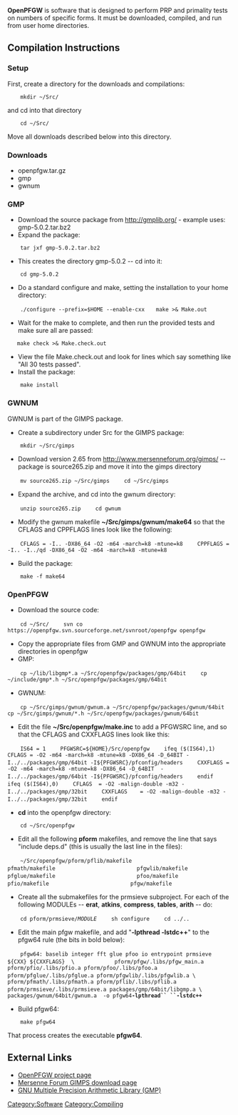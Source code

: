 **OpenPFGW** is software that is designed to perform PRP and primality
tests on numbers of specific forms. It must be downloaded, compiled, and
run from user home directories.

## Compilation Instructions

### Setup

First, create a directory for the downloads and compilations:

`    mkdir ~/Src/`

and cd into that directory

`    cd ~/Src/`

Move all downloads described below into this directory.

### Downloads

  - openpfgw.tar.gz
  - gmp
  - gwnum

### GMP

  - Download the source package from <http://gmplib.org/> - example
    uses: gmp-5.0.2.tar.bz2
  - Expand the package:

`    tar jxf gmp-5.0.2.tar.bz2`

  - This creates the directory gmp-5.0.2 -- cd into it:

`    cd gmp-5.0.2`

  - Do a standard configure and make, setting the installation to your
    home directory:

`    ./configure --prefix=$HOME --enable-cxx`
`    make >& Make.out `

  - Wait for the make to complete, and then run the provided tests and
    make sure all are passed:

`    make check >& Make.check.out `

  - View the file Make.check.out and look for lines which say something
    like "All 30 tests passed".
  - Install the package:

`    make install`

### GWNUM

GWNUM is part of the GIMPS package.

  - Create a subdirectory under Src for the GIMPS package:

`    mkdir ~/Src/gimps`

  - Download version 2.65 from <http://www.mersenneforum.org/gimps/> --
    package is source265.zip and move it into the gimps directory

`    mv source265.zip ~/Src/gimps`
`    cd ~/Src/gimps`

  - Expand the archive, and cd into the gwnum directory:

`    unzip source265.zip`
`    cd gwnum`

  - Modify the gwnum makefile **~/Src/gimps/gwnum/make64** so that the
    CFLAGS and CPPFLAGS lines look like the following:

`    CFLAGS = -I.. -DX86_64 -O2 -m64 -march=k8 -mtune=k8`
`    CPPFLAGS = -I.. -I../qd -DX86_64 -O2 -m64 -march=k8 -mtune=k8`

  - Build the package:

`    make -f make64`

### OpenPFGW

  - Download the source
code:

`    cd ~/Src/`
`    svn co https://openpfgw.svn.sourceforge.net/svnroot/openpfgw openpfgw`

  - Copy the appropriate files from GMP and GWNUM into the appropriate
    directories in openpfgw
  - GMP:

`    cp ~/lib/libgmp*.a ~/Src/openpfgw/packages/gmp/64bit`
`    cp ~/include/gmp*.h ~/Src/openpfgw/packages/gmp/64bit`

  - GWNUM:

`    cp ~/Src/gimps/gwnum/gwnum.a ~/Src/openpfgw/packages/gwnum/64bit`
`    cp ~/Src/gimps/gwnum/*.h ~/Src/openpfgw/packages/gwnum/64bit`

  - Edit the file **~/Src/openpfgw/make.inc** to add a PFGWSRC line, and
    so that the CFLAGS and CXXFLAGS lines look like
this:

`    IS64 = 1`
`    PFGWSRC=${HOME}/Src/openpfgw`
`    ifeq ($(IS64),1)`
`    CFLAGS = -O2 -m64 -march=k8 -mtune=k8 -DX86_64 -D_64BIT -I../../packages/gmp/64bit -I${PFGWSRC}/pfconfig/headers`
`    CXXFLAGS = -O2 -m64 -march=k8 -mtune=k8 -DX86_64 -D_64BIT  -I../../packages/gmp/64bit -I${PFGWSRC}/pfconfig/headers`
`    endif`
`    `
`    ifeq ($(IS64),0)`
`    CFLAGS  = -O2 -malign-double -m32 -I../../packages/gmp/32bit`
`    CXXFLAGS    = -O2 -malign-double -m32 -I../../packages/gmp/32bit`
`    endif`

  - **cd** into the openpfgw directory:

`    cd ~/Src/openpfgw`

  - Edit all the following **pform** makefiles, and remove the line that
    says "include deps.d" (this is usually the last line in the files):

`    ~/Src/openpfgw/pform/pflib/makefile`
`                         pfmath/makefile`
`                         pfgwlib/makefile`
`                         pfglue/makefile`
`                         pfoo/makefile`
`                         pfio/makefile`
`                         pfgw/makefile`

  - Create all the submakefiles for the prmsieve subproject. For each of
    the following MODULEs -- **erat**, **atkins**, **compress**,
    **tables**, **arith** -- do:

`    cd pform/prmsieve/`*`MODULE`*
`    sh configure`
`    cd ../..`

  - Edit the main pfgw makefile, and add "**-lpthread -lstdc++**" to the
    pfgw64 rule (the bits in bold
below):

`    pfgw64: baselib integer fft glue pfoo io entrypoint prmsieve`
`        ${CXX} ${CXXFLAGS}  \`
`            pform/pfgw/.libs/pfgw_main.a  pform/pfio/.libs/pfio.a pform/pfoo/.libs/pfoo.a pform/pfglue/.libs/pfglue.a pform/pfgwlib/.libs/pfgwlib.a \`
`            pform/pfmath/.libs/pfmath.a pform/pflib/.libs/pflib.a pform/prmsieve/.libs/prmsieve.a packages/gmp/64bit/libgmp.a \`
`            packages/gwnum/64bit/gwnum.a  -o pfgw64 `**`-lpthread``
``-lstdc++`**

  - Build pfgw64:

`    make pfgw64`

That process creates the executable **pfgw64**.

## External Links

  - [OpenPFGW project page](http://sourceforge.net/projects/openpfgw/)
  - [Mersenne Forum GIMPS download
    page](http://www.mersenneforum.org/gimps/)
  - [GNU Multiple Precision Arithmetic Library
    (GMP)](http://gmplib.org/)

[Category:Software](Category:Software "wikilink")
[Category:Compiling](Category:Compiling "wikilink")
